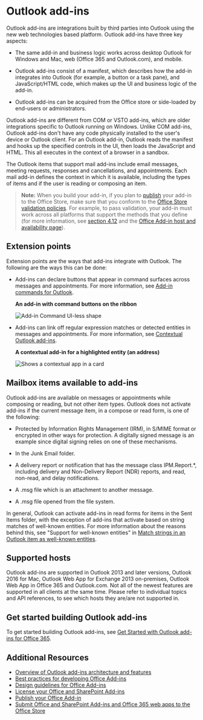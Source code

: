 
# Outlook add-ins

Outlook add-ins are integrations built by third parties into Outlook using the new web technologies based platform. Outlook add-ins have three key aspects:


- The same add-in and business logic works across desktop Outlook for Windows and Mac, web (Office 365 and Outlook.com), and mobile.
    
-  Outlook add-ins consist of a manifest, which describes how the add-in integrates into Outlook (for example, a button or a task pane), and JavaScript/HTML code, which makes up the UI and business logic of the add-in.
    
- Outlook add-ins can be acquired from the Office store or side-loaded by end-users or administrators.
    
Outlook add-ins are different from COM or VSTO add-ins, which are older integrations specific to Outlook running on Windows. Unlike COM add-ins, Outlook add-ins don't have any code physically installed to the user's device or Outlook client. For an Outlook add-in, Outlook reads the manifest and hooks up the specified controls in the UI, then loads the JavaScript and HTML. This all executes in the context of a browser in a sandbox.

The Outlook items that support mail add-ins include email messages, meeting requests, responses and cancellations, and appointments. Each mail add-in defines the context in which it is available, including the types of items and if the user is reading or composing an item.

>**Note:** When you build your add-in, if you plan to [publish](../publish/publish.md) your add-in to the Office Store, make sure that you conform to the [Office Store validation policies](https://msdn.microsoft.com/en-us/library/jj220035.aspx). For example, to pass validation, your add-in must work across all platforms that support the methods that you define (for more information, see [section 4.12](https://msdn.microsoft.com/en-us/library/jj220035.aspx#Anchor_3) and the [Office Add-in host and availability page](https://dev.office.com/add-in-availability)).

## Extension points


Extension points are the ways that add-ins integrate with Outlook. The following are the ways this can be done:


- Add-ins can declare buttons that appear in command surfaces across messages and appointments. For more information, see [Add-in commands for Outlook](../outlook/add-in-commands-for-outlook.md).
    
    **An add-in with command buttons on the ribbon**

    ![Add-in Command UI-less shape](../../images/41e46a9c-19ec-4ccc-98e6-a227283623d1.png)

- Add-ins can link off regular expression matches or detected entities in messages and appointments. For more information, see [Contextual Outlook add-ins](../outlook/contextual-outlook-add-ins.md).
    
    **A contextual add-in for a highlighted entity (an address)**

    ![Shows a contextual app in a card](../../images/59bcabc2-7cb0-4b9b-bb9f-06089dca9c31.png)


## Mailbox items available to add-ins


Outlook add-ins are available on messages or appointments while composing or reading, but not other item types. Outlook does not activate add-ins if the current message item, in a compose or read form, is one of the following:


- Protected by Information Rights Management (IRM), in S/MIME format or encrypted in other ways for protection. A digitally signed message is an example since digital signing relies on one of these mechanisms.
    
- In the Junk Email folder.
    
- A delivery report or notification that has the message class IPM.Report.*, including delivery and Non-Delivery Report (NDR) reports, and read, non-read, and delay notifications.
    
- A .msg file which is an attachment to another message.
    
- A .msg file opened from the file system.
    
In general, Outlook can activate add-ins in read forms for items in the Sent Items folder, with the exception of add-ins that activate based on string matches of well-known entities. For more information about the reasons behind this, see "Support for well-known entities" in [Match strings in an Outlook item as well-known entities](../outlook/match-strings-in-an-item-as-well-known-entities.md).


## Supported hosts


Outlook add-ins are supported in Outlook 2013 and later versions, Outlook 2016 for Mac, Outlook Web App for Exchange 2013 on-premises, Outlook Web App in Office 365 and Outlook.com. Not all of the newest features are supported in all clients at the same time. Please refer to individual topics and API references, to see which hosts they are/are not supported in.


## Get started building Outlook add-ins


To get started building Outlook add-ins, see [Get Started with Outlook add-ins for Office 365](https://dev.outlook.com/MailAppsGettingStarted/GetStarted).


## Additional Resources


- [Overview of Outlook add-ins architecture and features](../outlook/overview.md)
- [Best practices for developing Office Add-ins](../../docs/overview/add-in-development-best-practices.md)
- [Design guidelines for Office Add-ins](../../docs/design/add-in-design.md)
- [License your Office and SharePoint Add-ins](http://msdn.microsoft.com/library/3e0e8ff6-66d6-44ff-b0c2-59108ebd9181%28Office.15%29.aspx)
- [Publish your Office Add-in](../publish/publish.md)
- [Submit Office and SharePoint Add-ins and Office 365 web apps to the Office Store](http://msdn.microsoft.com/library/ff075782-1303-4517-91cc-b3d730e9b9ae%28Office.15%29.aspx)

